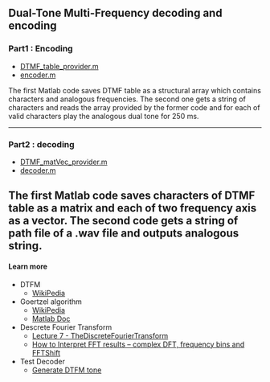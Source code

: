 ## Dual-Tone Multi-Frequency decoding and encoding


### Part1 : Encoding
- [DTMF_table_provider.m](./DTMF_table_provider.m)
- [encoder.m](./encoder.m)

The first Matlab code saves DTMF table as a structural array which contains characters and analogous frequencies. The second one gets a string of characters and reads the array provided by the former code and for each of valid characters play the analogous dual tone for 250 ms.


------
### Part2 : decoding
- [DTMF_matVec_provider.m](./DTMF_matVec_provider.m)
- [decoder.m](./decoder.m)

The first Matlab code saves characters of DTMF table as a matrix and each of two frequency axis as a vector. The second code gets a string of path file of a .wav file and outputs analogous string.
----
#### Learn more
- DTFM <br/>
  - [WikiPedia](https://en.wikipedia.org/wiki/Dual-tone_multi-frequency_signaling) <br/>
- Goertzel algorithm <br/>
  - [WikiPedia](https://en.wikipedia.org/wiki/Goertzel_algorithm)<br/>
  - [Matlab Doc](https://www.mathworks.com/help/signal/ref/goertzel.html)<br/>
- Descrete Fourier Transform<br/>
  - [Lecture 7 - TheDiscreteFourierTransform](http://www.robots.ox.ac.uk/%7Esjrob/Teaching/SP/l7.pdf)<br/>
  - [How to Interpret FFT results – complex DFT, frequency bins and FFTShift](https://www.gaussianwaves.com/2015/11/interpreting-fft-results-complex-dft-frequency-bins-and-fftshift/)<br/>
- Test Decoder
  - [Generate DTFM tone](http://www.dialabc.com/sound/generate/)
